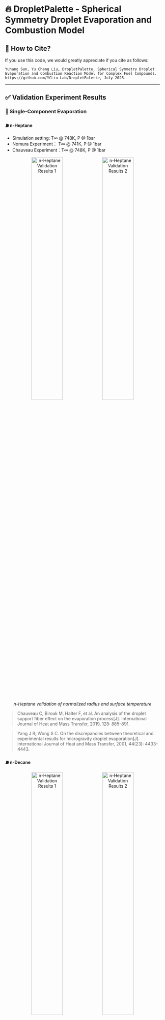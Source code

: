 # 🔥 DropletPalette - Spherical Symmetry Droplet Evaporation and Combustion Model

## 📖 How to Cite?

If you use this code, we would greatly appreciate if you cite as follows:

```
Yuhang Sun, Yu Cheng Liu, DropletPalette. Spherical Symmetry Droplet Evaporation and Combustion Reaction Model for Complex Fuel Compounds. https://github.com/YCLiu-Lab/DropletPalette, July 2025.
```

---

## ✅ Validation Experiment Results

### 🔬 Single-Component Evaporation

#### ⛽ n-Heptane

* Simulation setting: T∞ @ 748K, P @ 1bar
* Nomura Experiment： T∞ @ 741K, P @ 1bar
* Chauveau Experiment：T∞ @ 748K, P @ 1bar

<p align="center">
  <img src="validation/Fig.2.1.nC7-@748K-1bar-070mm-appearance_d2d.png" alt="n-Heptane Validation Results 1" width="45%">
  <img src="validation\Fig.2.2.nC7-@748K-1bar-070mm-appearance_K.png" alt="n-Heptane Validation Results 2" width="45%">
</p>

<p align="center">
  <em>n-Heptane validation of normalized radius and surface temperature</em>
</p>

> Chauveau C, Birouk M, Halter F, et al. An analysis of the droplet support fiber effect on the evaporation process[J]. International Journal of Heat and Mass Transfer, 2019, 128: 885-891.

> Yang J R, Wong S C. On the discrepancies between theoretical and experimental results for microgravity droplet evaporation[J]. International Journal of Heat and Mass Transfer, 2001, 44(23): 4433-4443.



#### ⛽ n-Decane
<p align="center">
  <img src="validation/nC10-chauveau-@967K-appearance_d2d.png" alt="n-Heptane Validation Results 1" width="45%">
  <img src="validation/nC10-chauveau-@967K-appearance_K.png" alt="n-Heptane Validation Results 2" width="45%">
</p>

<p align="center">
  <em>n-Decane validation of normalized radius and surface temperature</em>
</p>

> Chauveau C, Birouk M, Gökalp I. An analysis of the d²-law departure during droplet evaporation in microgravity[J]. International Journal of Multiphase Flow, 2011, 37(3): 252-259.

<p align="center">
  <img src="validation/nC10-Murakami-@773K-1bar-appearance_d2d.png" alt="n-Heptane Validation Results 1" width="45%">
  <img src="validation/nC10-Murakami-@773K-5bar-appearance_d2d.png" alt="n-Heptane Validation Results 2" width="45%">
</p>

<p align="center">
  <em>n-Decane validation of normalized during different pressure</em>
</p>



> MURAKAMI Y, NOMURA H, SUGANUMA Y. Experimental Study on Unsteadiness of n-decane Single Droplet Evaporation and Effect of Natural Convection on Droplet Evaporation at High Pressures and Temperatures [J]. Transactions of the Japan Society for Aeronautical and Space Sciences, Aerospace Technology Japan, 2021, 19(5): 647-53.



### 🔬 multi-Component Evaporation

#### ⛽ n-Heptane and n-Dodecane

* 50% n-Heptane + 50% n-Dodecane (volume) @673 K, 1 bar

<p align="center">
  <img src="validation\multi_component_evaporation.png" width="90%">
</p>

<p align="center">
  <em>multi-component validation of normalized radius and surface</em>
</p>
<p align="center">
  <img src="validation\multi_component_K.png" width="45%">
  <img src="validation\multi_component_SurfaceTemp.png" width="45%">
</p>

<p align="center">
  <em>multi-component validation of surface temperature and evaporation constant</em>
</p>

> GHASSEMI H, BAEK S W, KHAN Q S. Experimental Study on Evaporation of Kerosene Droplets at Elevated Pressures and Temperatures [J]. Combustion Science and Technology, 2006, 178(9): 1669-84.


### 🔬 Single-Component Ignition
#### ⛽ n-Heptane, Isooctane, n-Dodecane
* $T> 2000 K$ as the criterion for ignition @ 1 bar
<p align="center">
  <img src="validation\ignition_time.png" alt="n-Heptane Validation Results 1" width="90%">
</p>

<p align="center">
  <em>ignition time validation for n-Heptane(NA7), Isooctane(IA8), n-Dodecane(NA12) </em>
</p>

> TANABE M, BOLIK T, EIGENBROD C, et al. Spontaneous ignition of liquid droplets from a view of non-homogeneous mixture formation and transient chemical reactions [J]. Symposium (International) on Combustion, 1996, 26(1): 1637-43.

### 🔬 Multi-Component Ignition
#### ⛽ 50% n-Heptane + 50%n-Dodecane
* $T> 2000 K$ as the criterion for ignition @ 1 bar
<p align="center">
  <img src="validation\ignition_time_multi.png" width="90%">
</p>

<p align="center">
  <em>ignition time validation for 50% n-Heptane and 50% n-Dodecane </em>
</p>

> TAKEI M, TSUKAMOTO T, NIIOKA T. Ignition of blended-fuel droplet in high-temperature atmosphere [J]. Combustion and Flame, 1993, 93(1-2): 149-56.

---
## ✅ Validation for different $\frac{\Delta x}{\Delta t}$
### 🔬 differernt $\Delta x$ and $\Delta t$
<p align="center">
  <img src="validation\Fig-3-2-gas_grid_validation.png" width="30%">
  <img src="validation\Fig-3-2-liquid_grid_validation.png"width="30%" >
  <img src="validation\Fig-3-2-time_step_validation.png"width="30%">
</p>

<p align="center">
  <em>validation for differernt grid number and time step </em>
</p>


## 🚀 Quick Start

### 📋 Prerequisites

- Python 3.8 or higher
- Git

### 🔧 Installation

1. **Clone the repository**
   ```bash
   git clone https://github.com/YCLiu-Lab/DropletPalette.git
   cd droplet_combustion_simulation1D
   ```

2. **Create a virtual environment by conda (recommended)**
   ```bash
   # Using conda
   conda create -n DropletPalette python=3.8
   conda activate DropletPalette

   # other environment management tools are ok

3. **Install dependencies**
   ```bash
   pip install -r requirements.txt
   ```

### 🏃‍♂️ Running the Simulation

1. **Basic Usage**
   ```bash
   python main.py
   ```

2. **Modify Parameters**
   
   Edit parameters in `main.py` file to customize your simulation:
   
   ```python
   # Modify case name
   case_name = "my-simulation"
   
   # Modify fuel composition (mole fraction array of 40 components)
   fuel_composition = np.zeros(40)
   fuel_composition[0] = 0.66  # n-Heptane
   fuel_composition[9] = 0.34  # n-Hexadecane
   
   # Modify droplet parameters
   droplet_radius = 5.5e-4     # Droplet radius [m]
   boundary_temperature = 973.0 # Boundary temperature [K]
   initial_pressure = 1.0e5     # Initial pressure [Pa]
   initial_temperature = 300.0  # Initial temperature [K]
   
   # Modify grid parameters
   liquid_cell_count = 40       # Liquid phase grid count
   gas_cell_count = 200         # Gas phase grid count
   initital_time_step = 1E-4    # Time step [s]
   
   # Modify solver types
   liquid_solver_type = 'ITCID'      # Liquid solver: ITCID/FTCID/ITCFD/FTCFD
   gas_solver_type = 'Quasi_Steady'  # Gas solver: evap/react/Quasi_Steady
   ```

3. **Output Results**
   
   Simulation results will be saved in `result/{case_name}/` directory:
   - `{case_name}.log`: Simulation log file
   - Various charts and data files

### 🔍 Key Parameters Explained

- **fuel_composition**: Fuel composition array of 40 components, corresponding to C7-C16 straight-chain alkanes, branched alkanes, cycloalkanes, and aromatic hydrocarbons
- **liquid_solver_type**: 
  - `ITCID`: Infinite heat and mass transfer
  - `FTCID`: Finite heat transfer, infinite mass transfer
  - `ITCFD`: Infinite heat transfer, finite mass transfer
  - `FTCFD`: Finite heat and mass transfer
- **gas_solver_type**:
  - `evap`: Evaporation simulation only
  - `react`: Combustion reaction simulation
  - `Quasi_Steady`: Quasi-steady state simulation
- **liquid_property**
  - in src/solution/liquid_para
- **gas_property**
  - in mech/**.yaml (currently includes 31 common hydrocarbon fuels)
---

## 🚀 Project Features

- ✨ Spherical symmetry droplet evaporation model
- 🔥 Complex fuel compound combustion reactions
- 📊 High-precision numerical solvers and Surface solving
- 🧪 Experimental validation support

## 📁 Project Structure

```
droplet_combustion_simulation1D/
├── src/                    # Source code directory
│   ├── core/              # Core modules
│   ├── solvers/           # Solvers
│   └── solution/          # Solutions
├── mech/                  # Mechanism files
├── result/                # Result outputs
└── main.py               # Main program entry
```

---

## 📧 Contact Information

- **Corresponding Email**: ycliu7@tsinghua.edu.cn
- **Technical Support**: syh20@mails.tsinghua.edu.cn / 18801300138 (Wechat)

## 📄 License

This project is licensed under the MIT License - see the [LICENSE](LICENSE) file for details.

*Thank you for using the DropletPalette project!* 🌟
